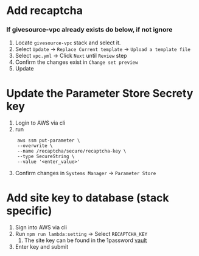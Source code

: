 # Add recaptcha
### If givesource-vpc already exists do below, if not ignore
1. Locate `givesource-vpc` stack and select it.
2. Select `Update` -> `Replace Current template` -> `Upload a template file`
3. Select `vpc.yml` -> Click `Next` until `Review` step
4. Confirm the changes exist in `Change set preview`
5. Update

# Update the Parameter Store Secrety key
1. Login to AWS via cli
2. run
```
    aws ssm put-parameter \
    --overwrite \
    --name /recaptcha/secure/recaptcha-key \
    --type SecureString \
    --value '<enter_value>'
```

3. Confirm changes in `Systems Manager` -> `Parameter Store`

# Add site key to database (stack specific)
1. Sign into AWS via cli
2. Run `npm run lambda:setting` -> Select `RECAPTCHA_KEY`
   1. The site key can be found in the 1password [vault](https://start.1password.com/open/i?a=3ZJEJLPCBJCHJPQKWRDOFZ5NKE&v=iw7qvfzuvoyz75zv5y4qw2ff3u&i=wzjamfyuz7rodgnkjvhwtp7ah4&h=firespring.1password.com)
3. Enter key and submit

